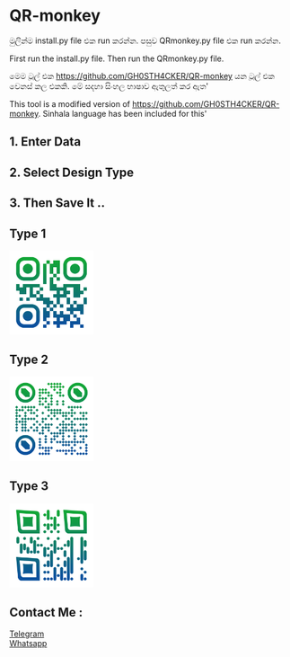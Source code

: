<h1> QR-monkey </h1>

මුලින්ම install.py file එක run කරන්න. පසුව QRmonkey.py  file එක run කරන්න.

First run the install.py file. Then run the QRmonkey.py file.

මෙම ටූල් එක https://github.com/GH0STH4CKER/QR-monkey යන ටූල් එක වෙනස් කල එකකි.
මේ සදහා සිංහල භාෂාව ඇතුලත් කර ඇත'

This tool is a modified version of https://github.com/GH0STH4CKER/QR-monkey.
Sinhala language has been included for this'

<h2>1. Enter Data </h2>
<h2>2. Select Design Type </h2>
<h2>3. Then Save It .. </h2> 

<h2>Type 1 </h2>
<img src="https://github.com/GH0STH4CKER/QR-monkey/blob/master/qrmType1.png" width="150">
<h2>Type 2 </h2>
<img src="https://github.com/GH0STH4CKER/QR-monkey/blob/master/qrmType2.png" width="150">
<h2>Type 3 </h2>
<img src="https://github.com/GH0STH4CKER/QR-monkey/blob/master/qrmType3.png" width="150">

<h2>Contact Me :</h2>
<a href="https://t.me/PininduTharushan">Telegram</a><br>
<a href="https://wa.me/+94702801713?text=Hi%20~github">Whatsapp</a>
